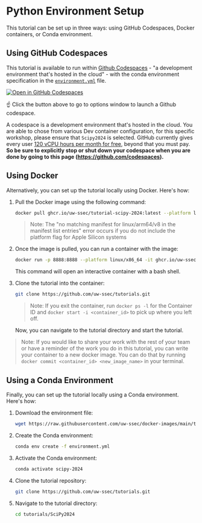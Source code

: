 # Python Environment Setup

This tutorial can be set up in three ways: using GitHub Codespaces, Docker containers, or Conda environment.

## Using GitHub Codespaces

This tutorial is available to run within [Github Codespaces](https://github.com/features/codespaces) - "a development environment that's hosted in the cloud" - with the conda environment specification in the [`environment.yml`](https://raw.githubusercontent.com/uw-ssec/docker-images/main/tutorial-scipy-2024/environment.yml) file.

<a title="Create New Scipy 2024 Codespaces" href="https://github.com/codespaces/new/uw-ssec/tutorials/tree/main?devcontainer_path=.devcontainer%2FScipy2024%2Fdevcontainer.json&quickstart=1" target="_blank"><img src="https://github.com/codespaces/badge.svg" alt="Open in GitHub Codespaces"/></a>

☝️ Click the button above to go to options window to launch a Github codespace.

A codespace is a development environment that's hosted in the cloud.
You are able to chose from various Dev container configuration, for this specific workshop, please ensure that `Scipy2024` is selected.
GitHub currently gives every user [120 vCPU hours per month for free](https://docs.github.com/en/billing/managing-billing-for-github-codespaces/about-billing-for-github-codespaces#monthly-included-storage-and-core-hours-for-personal-accounts), beyond that you must pay. **So be sure to explicitly stop or shut down your codespace when you are done by going to this page (https://github.com/codespaces).**

## Using Docker

Alternatively, you can set up the tutorial locally using Docker. Here's how:

1. Pull the Docker image using the following command:

    ```bash
    docker pull ghcr.io/uw-ssec/tutorial-scipy-2024:latest --platform linux/x86_64
    ```

    > Note: The "no matching manifest for linux/arm64/v8 in the manifest list entries" error occurs if you do not include the platform flag for Apple Silicon systems

2. Once the image is pulled, you can run a container with the image:

    ```bash
    docker run -p 8888:8888 --platform linux/x86_64 -it ghcr.io/uw-ssec/tutorial-scipy-2024:latest bash
    ```

    This command will open an interactive container with a bash shell.

3. Clone the tutorial into the container:

    ```bash
    git clone https://github.com/uw-ssec/tutorials.git
    ```

    > Note: If you exit the container, run `docker ps -l` for the Container ID and `docker start -i <container_id>` to pick up where you left off.

    Now, you can navigate to the tutorial directory and start the tutorial.

> Note: If you would like to share your work with the rest of your team or have a reminder of the work you do in this tutorial, you can write your container to a new docker image. You can do that by running `docker commit <container_id> <new_image_name>` in your terminal.

## Using a Conda Environment

Finally, you can set up the tutorial locally using a Conda environment. Here's how:

1. Download the environment file:

    ```bash
    wget https://raw.githubusercontent.com/uw-ssec/docker-images/main/tutorial-scipy-2024/environment.yml
    ```

2. Create the Conda environment:

    ```bash
    conda env create -f environment.yml
    ```

3. Activate the Conda environment:

    ```bash
    conda activate scipy-2024
    ```

4. Clone the tutorial repository:

    ```bash
    git clone https://github.com/uw-ssec/tutorials.git
    ```

5. Navigate to the tutorial directory:

    ```bash
    cd tutorials/SciPy2024
    ```

